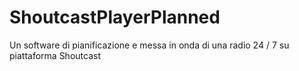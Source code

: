 # ShoutcastPlayerPlanned
Un software di pianificazione e messa in onda di una radio 24 / 7 su piattaforma Shoutcast

